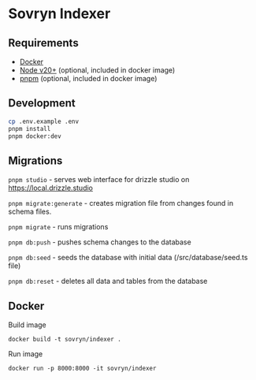 # Sovryn Indexer

## Requirements

- [Docker](https://www.docker.com/)
- [Node v20+](https://nodejs.org/) (optional, included in docker image)
- [pnpm](https://pnpm.io/) (optional, included in docker image)

## Development

```bash
cp .env.example .env
pnpm install
pnpm docker:dev
```

## Migrations

`pnpm studio` - serves web interface for drizzle studio on https://local.drizzle.studio

`pnpm migrate:generate` - creates migration file from changes found in schema files.

`pnpm migrate` - runs migrations

`pnpm db:push` - pushes schema changes to the database

`pnpm db:seed` - seeds the database with initial data (/src/database/seed.ts file)

`pnpm db:reset` - deletes all data and tables from the database

## Docker

Build image

`docker build -t sovryn/indexer .`

Run image

`docker run -p 8000:8000 -it sovryn/indexer`

